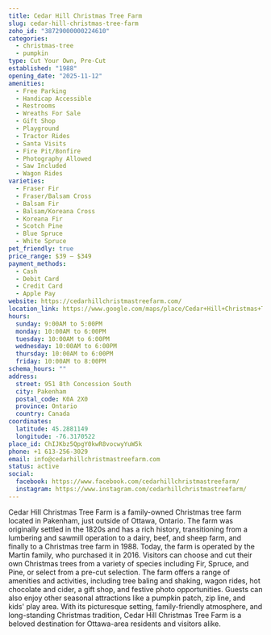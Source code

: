 ```yaml
---
title: Cedar Hill Christmas Tree Farm
slug: cedar-hill-christmas-tree-farm
zoho_id: "38729000000224610"
categories:
  - christmas-tree
  - pumpkin
type: Cut Your Own, Pre-Cut
established: "1988"
opening_date: "2025-11-12"
amenities:
  - Free Parking
  - Handicap Accessible
  - Restrooms
  - Wreaths For Sale
  - Gift Shop
  - Playground
  - Tractor Rides
  - Santa Visits
  - Fire Pit/Bonfire
  - Photography Allowed
  - Saw Included
  - Wagon Rides
varieties:
  - Fraser Fir
  - Fraser/Balsam Cross
  - Balsam Fir
  - Balsam/Koreana Cross
  - Koreana Fir
  - Scotch Pine
  - Blue Spruce
  - White Spruce
pet_friendly: true
price_range: $39 – $349
payment_methods:
  - Cash
  - Debit Card
  - Credit Card
  - Apple Pay
website: https://cedarhillchristmastreefarm.com/
location_link: https://www.google.com/maps/place/Cedar+Hill+Christmas+Tree+Farm/@45.2881149,-76.31705219999999,14z/data=!4m8!1m2!2m1!1sCedar+Hill+Christmas+Tree+Farm!3m4!1s0x4cd2189842f9bc29:0x995b2e26c31cfaf2!8m2!3d45.2881149!4d-76.31705219999999
hours:
  sunday: 9:00AM to 5:00PM
  monday: 10:00AM to 6:00PM
  tuesday: 10:00AM to 6:00PM
  wednesday: 10:00AM to 6:00PM
  thursday: 10:00AM to 6:00PM
  friday: 10:00AM to 8:00PM
schema_hours: ""
address:
  street: 951 8th Concession South
  city: Pakenham
  postal_code: K0A 2X0
  province: Ontario
  country: Canada
coordinates:
  latitude: 45.2881149
  longitude: -76.3170522
place_id: ChIJKbz5QpgY0kwR8vocwyYuW5k
phone: +1 613-256-3029
email: info@cedarhillchristmastreefarm.com
status: active
social:
  facebook: https://www.facebook.com/cedarhillchristmastreefarm/
  instagram: https://www.instagram.com/cedarhillchristmastreefarm/
---
```


Cedar Hill Christmas Tree Farm is a family-owned Christmas tree farm located in Pakenham, just outside of Ottawa, Ontario. The farm was originally settled in the 1820s and has a rich history, transitioning from a lumbering and sawmill operation to a dairy, beef, and sheep farm, and finally to a Christmas tree farm in 1988. Today, the farm is operated by the Martin family, who purchased it in 2016. Visitors can choose and cut their own Christmas trees from a variety of species including Fir, Spruce, and Pine, or select from a pre-cut selection. The farm offers a range of amenities and activities, including tree baling and shaking, wagon rides, hot chocolate and cider, a gift shop, and festive photo opportunities. Guests can also enjoy other seasonal attractions like a pumpkin patch, zip line, and kids' play area. With its picturesque setting, family-friendly atmosphere, and long-standing Christmas tradition, Cedar Hill Christmas Tree Farm is a beloved destination for Ottawa-area residents and visitors alike.
